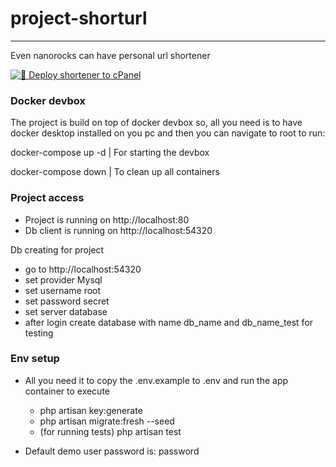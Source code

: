 # project-shorturl
--------------------------

Even nanorocks can have personal url shortener

[![🚀 Deploy shortener to cPanel](https://github.com/nanorocks/project-shorturl/actions/workflows/deployPanel.yml/badge.svg)](https://github.com/nanorocks/project-shorturl/actions/workflows/deployPanel.yml)


### Docker devbox
The project is build on top of docker devbox so, all you need is to have docker desktop installed on you pc and then you can navigate to root to run: 

docker-compose up -d | For starting the devbox

docker-compose down | To clean up all containers

### Project access

- Project is running on http://localhost:80
- Db client is running on http://localhost:54320

Db creating for project
- go to http://localhost:54320
- set provider Mysql
- set username root
- set password secret
- set server database
- after login create database with name db_name and db_name_test for testing

### Env setup

- All you need it to copy the .env.example to .env and run the app container to execute
	- php artisan key:generate
	- php artisan migrate:fresh --seed
	- (for running tests) php artisan test

- Default demo user password is: password

